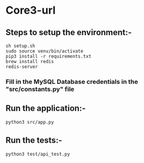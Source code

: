 # Core3-url

## Steps to setup the environment:-
```
sh setup.sh
sudo source venv/bin/activate
pip3 install -r requirements.txt
brew install redis
redis-server
```

### Fill in the MySQL Database credentials in the "src/constants.py" file


## Run the application:-
```
python3 src/app.py
```

## Run the tests:-
```
python3 test/api_test.py
```